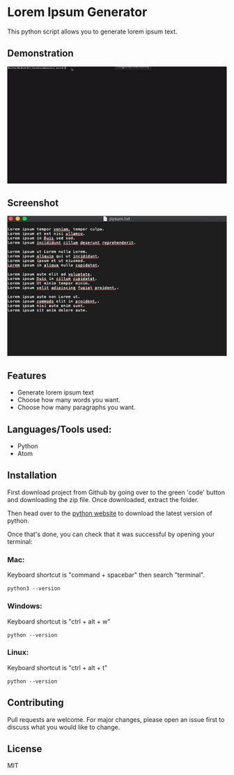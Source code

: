 # Lorem Ipsum Generator
This python script allows you to generate lorem ipsum text.

## Demonstration
![Pysum Demonstration](pysum.gif)

## Screenshot
![Pysum Screenshot](pysum-screenshot.jpg)

## Features
- Generate lorem ipsum text
- Choose how many words you want.
- Choose how many paragraphs you want.

## Languages/Tools used:
- Python
- Atom

## Installation
First download project from Github by going over to the green 'code' button and downloading the zip file. Once downloaded, extract the folder.

Then head over to the [python website](https://www.python.org/downloads/) to download the latest version of python.

Once that's done, you can check that it was successful by opening your terminal:

### Mac:
Keyboard shortcut is "command + spacebar" then search "terminal".
```
python3 --version
```

### Windows:
Keyboard shortcut is "ctrl + alt + w"
```
python --version
```

### Linux:
Keyboard shortcut is "ctrl + alt + t"
```
python --version
```

## Contributing
Pull requests are welcome. For major changes, please open an issue first to discuss what you would like to change.

## License
MIT
